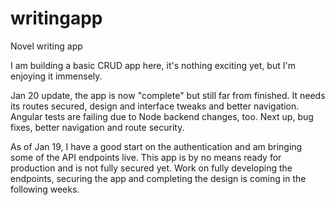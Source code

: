 # writingapp
Novel writing app

I am building a basic CRUD app here, it's nothing exciting yet, but I'm enjoying it immensely. 

Jan 20 update, the app is now "complete" but still far from finished. It needs its routes secured, design and interface tweaks and better navigation. Angular tests are failing due to Node backend changes, too. Next up, bug fixes, better navigation and route security.

As of Jan 19, I have a good start on the authentication and am bringing some of the API endpoints live. This app is by no means ready for production and is not fully secured yet. Work on fully developing the endpoints, securing the app and completing the design is coming in the following weeks.
